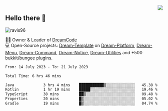 <img align='right' src="https://github-readme-stats.vercel.app/api?username=Ravis96&show_icons=true">

## Hello there 👋
<p align="left"> <img src="https://komarev.com/ghpvc/?username=ravis96&label=Profile%20views&color=0e75b6&style=flat" alt="ravis96" /> </p>

👨‍💻 Owner & Leader of [DreamCode](https://github.com/DreamPoland) <br>
💻 Open-Source projects: [Dream-Template](https://github.com/DreamPoland/dream-template) on [Dream-Platform](https://github.com/DreamPoland/dream-platform), [Dream-Menu](https://github.com/DreamPoland/dream-menu), [Dream-Command](https://github.com/DreamPoland/dream-command), [Dream-Notice](https://github.com/DreamPoland/dream-notice), [Dream-Utilities](https://github.com/DreamPoland/dream-utilities) and +500 bukkit/bungee plugins.

<!--START_SECTION:waka-->

```txt
From: 14 July 2023 - To: 21 July 2023

Total Time: 6 hrs 46 mins

Java             3 hrs 4 mins    ███████████▒░░░░░░░░░░░░░   45.38 %
Kotlin           1 hr 19 mins    █████░░░░░░░░░░░░░░░░░░░░   19.46 %
TypeScript       38 mins         ██▒░░░░░░░░░░░░░░░░░░░░░░   09.48 %
Properties       20 mins         █▒░░░░░░░░░░░░░░░░░░░░░░░   05.02 %
Gradle           19 mins         █▒░░░░░░░░░░░░░░░░░░░░░░░   04.74 %
```

<!--END_SECTION:waka-->
